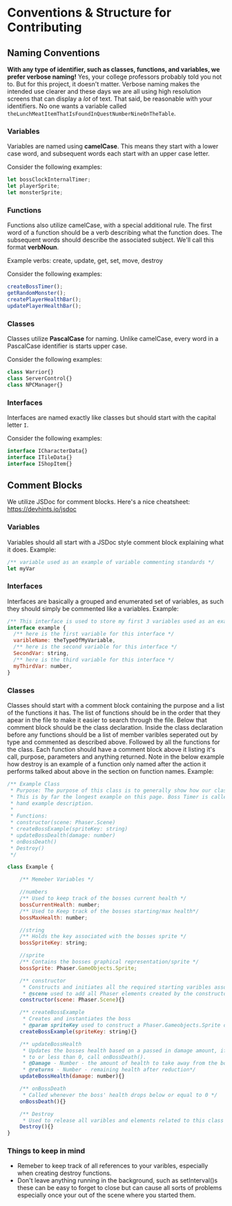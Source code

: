 # Conventions & Structure for Contributing

## Naming Conventions
**With any type of identifier, such as classes, functions, and variables, we prefer verbose naming!**
Yes, your college professors probably told you not to. But for this project, it doesn't matter. Verbose naming makes the intended use clearer and these days we are all using high resolution screens that can display a *lot* of text. That said, be reasonable with your identifiers. No one wants a variable called `theLunchMeatItemThatIsFoundInQuestNumberNineOnTheTable`.

### Variables
Variables are named using **camelCase**. This means they start with a lower case word, and subsequent words each start with an upper case letter.

Consider the following examples:

```js
let bossClockInternalTimer;
let playerSprite;
let monsterSprite;
```

### Functions
Functions also utilize camelCase, with a special additional rule. The first word of a function should be a verb describing what the function does. The subsequent words should describe the associated subject. We'll call this format **verbNoun**.

Example verbs: create, update, get, set, move, destroy

Consider the following examples:

```js
createBossTimer();
getRandomMonster();
createPlayerHealthBar();
updatePlayerHealthBar();
```

### Classes
Classes utilize **PascalCase** for naming. Unlike camelCase, every word in a PascalCase identifier is starts upper case.

Consider the following examples:

```js
class Warrior{}
class ServerControl{}
class NPCManager{}
```

### Interfaces
Interfaces are named exactly like classes but should start with the capital letter `I`.

Consider the following examples:

```js
interface ICharacterData{}
interface ITileData{}
interface IShopItem{}
```

## Comment Blocks
We utilize JSDoc for comment blocks. Here's a nice cheatsheet: https://devhints.io/jsdoc

### Variables
Variables should all start with a JSDoc style comment block explaining what it does. Example:
```js
/** variable used as an example of variable commenting standards */
let myVar
```

### Interfaces
Interfaces are basically a grouped and enumerated set of variables, as such they should simply be commented like a variables. Example:
```js
/** This interface is used to store my first 3 variables used as an example of interface commenting */
interface example {
  /** here is the first variable for this interface */
  varibleName: theTypeOfMyVariable,
  /** here is the second variable for this interface */
  SecondVar: string,
  /** here is the third variable for this interface */
  myThirdVar: number,
}
```

### Classes
Classes should start with a comment block containing the purpose and a list of the functions it has. The list of
functions should be in the order that they apear in the file to make it easier to search through the file. Below
that comment block should be the class declaration. Inside the class declaration before any functions should be
a list of member varibles seperated out by type and commented as described above. Followed by all the functions 
for the class. Each function should have a comment block above it listing it's call, purpose, parameters and
anything returned. Note in the below example how destroy is an example of a function only named after the action it
performs talked about above in the section on function names. Example:
```js
/** Example Class
 * Purpose: The purpose of this class is to generally show how our classes comments should be structured
 * This is by far the longest example on this page. Boss Timer is called by the example class as a off
 * hand example description.
 * 
 * Functions:
 * constructor(scene: Phaser.Scene)
 * createBossExample(spriteKey: string)
 * updateBossDealth(damage: number)
 * onBossDeath()
 * Destroy()
 */

class Example {

    /** Memeber Variables */

    //numbers
    /** Used to keep track of the bosses current health */
    bossCurrentHealth: number;
    /** Used to Keep track of the bosses starting/max health*/
    bossMaxHealth: number;

    //string
    /** Holds the key associated with the bosses sprite */
    bossSpriteKey: string;

    //sprite
    /** Contains the bosses graphical representation/sprite */
    bossSprite: Phaser.GameObjects.Sprite;

    /** constructor
     * Constructs and initiates all the required starting varibles associated with this class
     * @scene used to add all Phaser elements created by the constructor to the scene  */
    constructor(scene: Phaser.Scene){}

    /** createBossExample 
     * Creates and instantiates the boss
     * @param spriteKey used to construct a Phaser.Gameobjects.Sprite object */
    createBossExample(spriteKey: string){}

    /** updateBossHealth
     * Updates the bosses health based on a passed in damage amount, if bosses health is equal
     * to or less than 0, call onBossDeath().
     * @Damage - Number - the amount of health to take away from the bosses health pool 
     * @returns - Number - remaining health after reduction*/
    updateBossHealth(damage: number){}

    /** onBossDeath
     * Called whenever the boss' health drops below or equal to 0 */
    onBossDeath(){}

    /** Destroy
     * Used to release all varibles and elements related to this class */
    Destroy(){}
}
```

### Things to keep in mind
- Remeber to keep track of all references to your varibles, especially when creating destroy functions.
- Don't leave anything running in the background, such as setInterval()s these can be easy to forget to
close but can cause all sorts of problems especially once your out of the scene where you started them.
